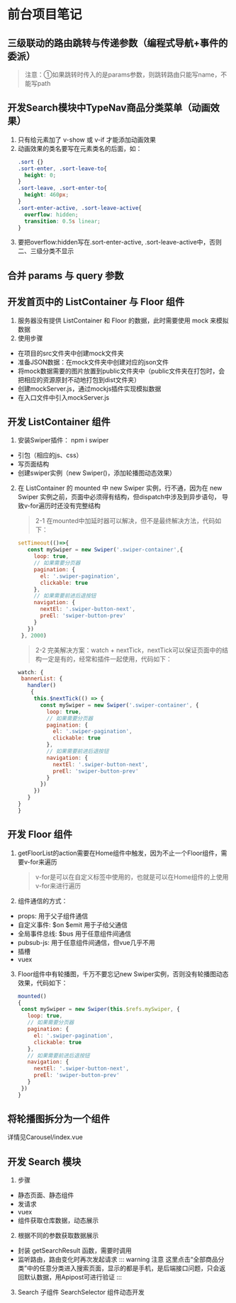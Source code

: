# 前台项目笔记
## 三级联动的路由跳转与传递参数（编程式导航+事件的委派）
> 注意：①如果跳转时传入的是params参数，则跳转路由只能写name，不能写path

## 开发Search模块中TypeNav商品分类菜单（动画效果）
1. 只有给元素加了 v-show 或 v-if 才能添加动画效果
2. 动画效果的类名要写在元素类名的后面，如：
    ```css
    .sort {}
    .sort-enter, .sort-leave-to{
      height: 0;
    }
    .sort-leave, .sort-enter-to{
      height: 460px;
    }
    .sort-enter-active, .sort-leave-active{
      overflow: hidden;
      transition: 0.5s linear;
    }
   ```
3. 要把overflow:hidden写在.sort-enter-active, .sort-leave-active中，否则二、三级分类不显示

## 合并 params 与 query 参数

## 开发首页中的 ListContainer 与 Floor 组件
1. 服务器没有提供 ListContainer 和 Floor 的数据，此时需要使用 mock 来模拟数据
2. 使用步骤
- 在项目的src文件夹中创建mock文件夹
- 准备JSON数据：在mock文件夹中创建对应的json文件
- 将mock数据需要的图片放置到public文件夹中（public文件夹在打包时，会把相应的资源原封不动地打包到dist文件夹）
- 创建mockServer.js，通过mockjs插件实现模拟数据
- 在入口文件中引入mockServer.js


## 开发 ListContainer 组件
1. 安装Swiper插件： npm i swiper
- 引包（相应的js、css）
- 写页面结构
- 创建swiper实例（new Swiper()，添加轮播图动态效果）

2. 在 ListContainer 的 mounted 中 new Swiper 实例，行不通，因为在 new Swiper 实例之前，页面中必须得有结构，但dispatch中涉及到异步语句，
   导致v-for遍历时还没有完整结构
   > 2-1 在mounted中加延时器可以解决，但不是最终解决方法，代码如下：
   ```js
   setTimeout(()=>{
      const mySwiper = new Swiper('.swiper-container',{
        loop: true,
        // 如果需要分页器
        pagination: {
          el: '.swiper-pagination',
          clickable: true
        },
        // 如果需要前进后退按钮
        navigation: {
          nextEl: '.swiper-button-next',
          preEl: 'swiper-button-prev'
        }
      })
    }, 2000)
   ```
   > 2-2 完美解决方案：watch + nextTick，nextTick可以保证页面中的结构一定是有的，经常和插件一起使用，代码如下：
   ```js
   watch: {
    bannerList: {
      handler()
       {
        this.$nextTick(() => {
          const mySwiper = new Swiper('.swiper-container', {
            loop: true,
            // 如果需要分页器
            pagination: {
              el: '.swiper-pagination',
              clickable: true
            },
            // 如果需要前进后退按钮
            navigation: {
              nextEl: '.swiper-button-next',
              preEl: 'swiper-button-prev'
            }
          })
        })
      }
   }
   }
   ```


## 开发 Floor 组件
1. getFloorList的action需要在Home组件中触发，因为不止一个Floor组件，需要v-for来遍历
   > v-for是可以在自定义标签中使用的，也就是可以在Home组件的<Floor/>上使用v-for来进行遍历

2. 组件通信的方式：
- props: 用于父子组件通信
- 自定义事件: $on $emit 用于子给父通信
- 全局事件总线: $bus 用于任意组件间通信
- pubsub-js: 用于任意组件间通信，但vue几乎不用
- 插槽
- vuex

3. Floor组件中有轮播图，千万不要忘记new Swiper实例，否则没有轮播图动态效果，代码如下：
   ```js
   mounted()
   {
    const mySwiper = new Swiper(this.$refs.mySwiper, {
      loop: true,
      // 如果需要分页器
      pagination: {
        el: '.swiper-pagination',
        clickable: true
      },
      // 如果需要前进后退按钮
      navigation: {
        nextEl: '.swiper-button-next',
        preEl: 'swiper-button-prev'
      }
    })
   }
   ```

## 将轮播图拆分为一个组件
   详情见Carousel/index.vue

## 开发 Search 模块
1. 步骤
- 静态页面、静态组件
- 发请求
- vuex
- 组件获取仓库数据，动态展示

2. 根据不同的参数获取数据展示
- 封装 getSearchResult 函数，需要时调用
- 监听路由，路由变化时再次发起请求
::: warning 注意
   这里点击“全部商品分类”中的任意分类进入搜索页面，显示的都是手机，是后端接口问题，只会返回默认数据，用Apipost可进行验证
:::

3. Search 子组件 SearchSelector 组件动态开发


